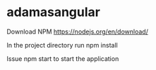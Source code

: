 # adamasangular

Download NPM 
         https://nodejs.org/en/download/

In the project directory run npm install

Issue npm start to start the application
